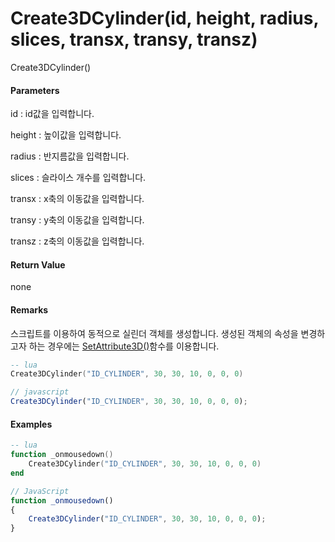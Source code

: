 # Create3DCylinder\(id, height, radius, slices, transx, transy, transz\)

Create3DCylinder\(\)

#### Parameters

id : id값을 입력합니다. 

height :  높이값을 입력합니다.

radius :  반지름값을 입력합니다.

slices : 슬라이스 개수를 입력합니다.

transx : x축의 이동값을 입력합니다.

transy : y축의 이동값을 입력합니다.

transz : z축의 이동값을 입력합니다.

#### Return Value

none

#### Remarks

스크립트를 이용하여 동적으로 실린더 객체를 생성합니다. 생성된 객체의 속성을 변경하고자 하는 경우에는 [SetAttribute3D\(\)](/ScriptAPI\SetAttribute3D.html)함수를 이용합니다.

```lua
-- lua
Create3DCylinder("ID_CYLINDER", 30, 30, 10, 0, 0, 0)
```

```js
// javascript
Create3DCylinder("ID_CYLINDER", 30, 30, 10, 0, 0, 0);
```

#### 

#### Examples

```lua
-- lua
function _onmousedown()
    Create3DCylinder("ID_CYLINDER", 30, 30, 10, 0, 0, 0)
end
```

```js
// JavaScript
function _onmousedown()
{    
    Create3DCylinder("ID_CYLINDER", 30, 30, 10, 0, 0, 0);
}
```



